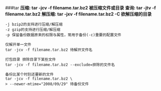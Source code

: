 ###tar
**压缩: tar -jcv -f filename.tar.bz2 被压缩文件或目录**
**查询: tar -jtv -f filename.tar.bz2**
**解压缩: tar -jxv -f filename.tar.bz2 -C 欲解压缩的目录**

```
-j bzip2的支持进行压缩/解压缩
-z gzip的支持进行压缩/解压缩
-p 保留备份数据原来的权限与属性，常用于备份(-c)重要的配置文件
```

```
仅解开单一文件
tar -jcv -f filename.tar.bz2 待解开文件名
```

```
打包目录 排除目录下某些文件
tar -jcv -f filename.tar.bz2 --exclude=排除的文件名
```

```
备份比某个时刻还要新的文件
tar -jcv -f filename.tar.bz2 \
> --newer-mtime="2008/09/29" 待备份文件
```
